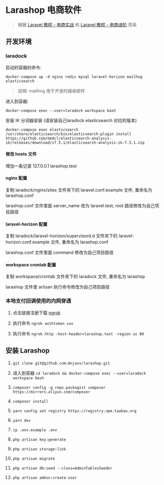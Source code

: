 # Larashop 电商软件

> 根据  [Laravel 教程 - 电商实战](https://learnku.com/courses/laravel-shop/8.x) 和 [Laravel 教程 - 电商进阶](https://learnku.com/courses/ecommerce-advance/8.x) 而来

## 开发环境

### laradock

启动的容器的命令: 

`docker-compose up -d nginx redis mysql laravel-horizon mailhog elasticsearch`

> 说明: mailhog 用于开发时接收邮件

进入到容器:

`docker-compose exec --user=laradock workspace bash`

安装 IK 分词器安装 (请安装自己laradock elasticsearch 对应的版本)

`docker-compose exec elasticsearch /usr/share/elasticsearch/bin/elasticsearch-plugin install https://github.com/medcl/elasticsearch-analysis-ik/releases/download/v7.5.1/elasticsearch-analysis-ik-7.5.1.zip`

#### 修改 hosts 文件

增加一条记录 127.0.0.1 larashop.test
#### nginx 配置

复制 laradock/nginx/sites 文件夹下的 laravel.conf.example 文件, 重命名为 larashop.conf

larashop.conf 文件里面 server_name 改为 laravel.test; root 路径修改为自己项目路径

#### laravel-horizon 配置

复制 laradock/laravel-horizon/supervisord.d 文件夹下的 laravel-horizon.conf.example 文件, 重命名为 larashop.conf

larashop.conf 文件里面 command 修改为自己项目路径

#### workspace crontab 配置

复制 workspace/crontab 文件夹下的 laradock 文件, 重命名为 larashop

larashop 文件里 artisan 执行命令修改为自己项目路径

### 本地支付回调使用的内网穿透

1. 点击链接注册下载 [ngrok](https://dashboard.ngrok.com/user/signup)

2. 执行命令 `ngrok authtoken xxx`

3. 执行命令 `ngrok http -host-header=larashop.test -region us 80`

## 安装 Larashop

1. `git clone git@github.com:Anjaxs/larashop.git`

2. 进入到容器 `cd laradock && docker-compose exec --user=laradock workspace bash`

3. `composer config -g repo.packagist composer https://mirrors.aliyun.com/composer`

4. `composer install`

5. `yarn config set registry https://registry.npm.taobao.org`

6. `yarn dev`

7. `cp .env.example .env`

8. `php artisan key:generate`

9. `php artisan storage:link`

10. `php artisan migrate`

11. `php artisan db:seed --class=AdminTablesSeeder`

12. `php artisan admin:create-user`



